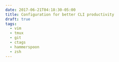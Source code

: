 ```yaml
---
date: 2017-06-21T04:18:30-05:00
title: Configuration for better CLI productivity
draft: true
tags:
  - vim
  - tmux
  - git
  - ctags
  - hammerspoon
  - zsh
---
```


